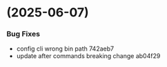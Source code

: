 #  (2025-06-07)


### Bug Fixes

* config cli wrong bin path 742aeb7
* update after commands breaking change ab04f29



